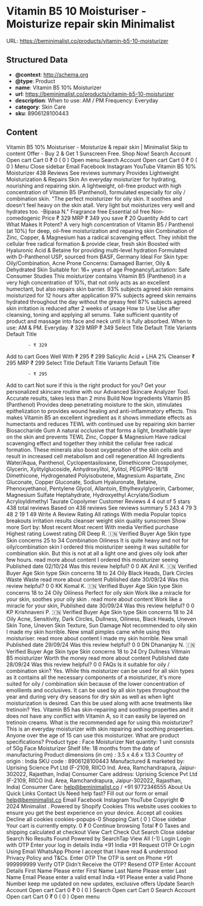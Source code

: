 # Vitamin B5 10 Moisturiser - Moisturize  repair skin  Minimalist

URL: https://beminimalist.co/products/vitamin-b5-10-moisturizer

## Structured Data

- **@context**: http://schema.org
- **@type**: Product
- **name**: Vitamin B5 10% Moisturizer
- **url**: https://beminimalist.co/products/vitamin-b5-10-moisturizer
- **description**: When to use: AM / PM
Frequency: Everyday
- **category**: Skin Care
- **sku**: 8906128100443

## Content

Vitamin B5 10% Moisturiser - Moisturize & repair skin | Minimalist
Skip to content
Offer - Buy 2 & Get 1 Sunscreen Free. Shop Now!
Search
Account
Open cart
Cart
0
₹ 0
(
0
)
Open menu
Search
Account
Open cart
Cart
0
₹ 0
(
0
)
Menu
Close sidebar
Email
Facebook
Instagram
YouTube
Vitamin B5 10% Moisturizer
438 Reviews
See reviews summary
Provides Lightweight Moisturization & Repairs Skin
An everyday moisturizer for hydrating, nourishing and repairing skin. A lightweight, oil-free product with high concentration of Vitamin B5 (Panthenol), formulated especially for oily / combination skin.
"The perfect moisturizer for oily skin. It soothes and doesn't feel heavy on the skin atall. Very light but moisturizes very well and hydrates too. -Bipasa N."
Fragrance free
Essential oil free
Non-comedogenic
Price
₹ 329
MRP
₹ 349
you save ₹ 20
Quantity
Add to cart
What Makes It Potent?
A very high concentration of Vitamin B5 / Panthenol (at 10%) for deep, oil-free moisturization and repairing skin
Combination of Zinc, Copper, & Magnesium has a radical scavenging effect. They inhibit the cellular free radical formation & provide clear, fresh skin
Boosted with Hyaluronic Acid & Betaine for providing multi-level hydration
Formulated with D-Panthenol USP, sourced from BASF, Germany
Ideal For
Skin type:
Oily/Combination, Acne Prone
Concerns:
Damaged Barrier, Oily & Dehydrated Skin
Suitable for:
16+ years of age
Pregnancy/Lactation:
Safe
Consumer Studies
This moisturizer contains Vitamin B5 (Panthenol) in a very high concentration of 10%, that not only acts as an excellent humectant, but also repairs skin barrier.
93%
subjects agreed skin remains moisturized for 12 hours after application
97%
subjects agreed skin remains hydrated throughout the day without the greasy feel
87%
subjects agreed skin irritation is reduced after 2 weeks of usage
How to Use
Use after cleansing, toning and applying all serums. Take sufficient quantity of product and massage into face and neck until it is fully absorbed.
When to use:
AM & PM. Everyday.
₹ 329
MRP
₹ 349
Select Title
Default Title
Variants
Default Title
            
            - ₹ 329
Add to cart
Goes Well With
₹ 295
₹ 299
Salicylic Acid + LHA 2% Cleanser
₹ 295
MRP
₹ 299
Select Title
Default Title
Variants
Default Title
            
            - ₹ 295
Add to cart
Not sure if this is the right product for you?
Get your personalized skincare routine with our Advanced Skincare Analyzer Tool. Accurate results, takes less than 2 mins
Build Now
Ingredients
Vitamin B5 (Panthenol)
Provides deep penetrating moisture to the skin, stimulates epithelization to provides wound healing and anti-inflammatory effects. This makes Vitamin B5 an excellent ingredient as it shows immediate effects as humectants and reduces TEWL with continued use by repairing skin barrier
Biosaccharide Gum
A natural occlusive that forms a light, breathable layer on the skin and prevents TEWL
Zinc, Copper & Magnesium
Have radical scavenging effect and together they inhibit the cellular free radical formation. These minerals also boost oxygenation of the skin cells and result in increased cell metabolism and cell regeneration
All Ingredients
Water/Aqua, Panthenol, Cyclopentasiloxane, Dimethicone Crosspolymer, Glycerin, Xylitylglucoside, Anhydroxylitol, Xylitol, PEG/PPG-18/18 Dimethicone, Hydrogenated Polyisobutene, Magnesium Aspartate, Zinc Gluconate, Copper Gluconate, Sodium Hyaluronate, Betaine, Phenoxyethanol, Pentylene Glycol,   Allantoin, Ethylhexylglycerin, Carbomer, Magnesium Sulfate Heptahydrate, Hydroxyethyl Acrylate/Sodium Acryloyldimethyl Taurate Copolymer
Customer Reviews
4
4 out of 5 stars 438 total reviews
Based on 438 reviews
See reviews summary
5
243
4
79
3
48
2
19
1
49
Write A Review
Rating
All ratings
With media
Popular topics
breakouts
irritation
results
cleanser
weight
skin
quality
sunscreen
Show more
Sort by:
Most recent
Most recent
With media
Verified purchase
Highest rating
Lowest rating
DR
Deep R. 🇮🇳
Verified Buyer
Age
Skin type
Skin concerns
25 to 34
Combination
Oiliness
It is quite heavy and not for oily/combination skin
I ordered this moisturizer seeing it was suitablle for combination skin. But this is not at all a light one and gives oily look after few hours.
read more about content I ordered this moisturizer seeing
Published date
02/10/24
Was this review helpful?
0
0
AK
Anil K. 🇮🇳
Verified Buyer
Age
Skin type
Skin concerns
18 to 24
Oily
Black Heads, Dark Circles
Waste
Waste
read more about content
Published date
30/09/24
Was this review helpful?
0
0
KK
Komal K. 🇮🇳
Verified Buyer
Age
Skin type
Skin concerns
18 to 24
Oily
Oiliness
Perfect for oily skin
Work like a miracle for your skin, soothes your oily skin .
read more about content Work like a miracle for your skin,
Published date
30/09/24
Was this review helpful?
0
0
KP
Krishnaveni P. 🇮🇳
Verified Buyer
Age
Skin type
Skin concerns
18 to 24
Oily
Acne, Sensitivity, Dark Circles, Dullness, Oiliness, Black Heads, Uneven Skin Tone, Uneven Skin Texture, Sun Damage
Not recommended to oily skin
I made my skin horrible. New small pimples came while using this moisturiser.
read more about content I made my skin horrible. New small
Published date
29/09/24
Was this review helpful?
0
0
DN
Dhananjay N. 🇮🇳
Verified Buyer
Age
Skin type
Skin concerns
18 to 24
Dry
Dullness
Vitmain B5 moisturizer
Worth the money
read more about content
Published date
28/09/24
Was this review helpful?
0
0
FAQs
Is it suitable for oily / combination skin?
Yes. While this moisturizer can be used for all skin types as it contains all the necessary components of a moisturizer, it's more suited for oily / combination skin because of the lower concentration of emollients and occlusives. It can be used by all skin types throughout the year and during very dry seasons for dry skin as well as when light moisturization is desired.
Can this be used along with acne treatments like tretinoin?
Yes. Vitamin B5 has skin-repairing and soothing properties and it does not have any conflict with Vitamin A, so it can easily be layered on tretinoin creams.
What is the recommended age for using this moisturizer?
This is an everyday moisturizer with skin repairing and soothing properties. Anyone over the age of 15 can use this moisturizer.
What are product specifications?
Product type
: Face Moisturizer
Net quantity:
1 unit consists of 50g Face Moisturizer
Shelf life:
18 months from the date of manufacturing
Product dimensions (in cm)
: 3.5 x 4.6 x 13.3
Country of origin
: India
SKU code
: 8906128100443
Manufactured & marketed by:
Uprising Science Pvt Ltd (F-2109, RIICO Ind. Area, Ramchandrapura, Jaipur-302022, Rajasthan, India)
Consumer Care address:
Uprising Science Pvt Ltd (F-2109, RIICO Ind. Area, Ramchandrapura, Jaipur-302022, Rajasthan, India)
Consumer Care:
help@beminimalist.co / +91 9772346555
About Us
Quick Links
Contact Us
Need help fast? Fill out
our form
or email help@beminimalist.co
Email
Facebook
Instagram
YouTube
Copyright © 2024
Minimalist
.
Powered by Shopify
Cookies
This website uses cookies to ensure you get the best experience on your device.
Accept all cookies
Decline all cookies
cookies-popups-0
Shopping Cart
            (
0
)
Close sidebar
Your cart is currently empty.
0
₹ 0
Continue browsing
Total
₹ 0
Taxes and shipping calculated at checkout
View Cart
Check Out
Search
Close sidebar
Search
No Results Found
Powered by SearchTap
View All (-1)
Login
Login with OTP
Enter your log in details
India
+91
India
+91
Request OTP
Or Login Using
Email
WhatsApp
Phone
I accept that I have read & understood
Privacy Policy
and T&Cs.
Enter OTP
The OTP is sent on
Phone
+91 999999999
Verify OTP
Didn't Receive the OTP?
Resend OTP
Enter Account Details
First Name
Please enter First Name
Last Name
Please enter Last Name
Email
Please enter a valid email
India
+91
Please enter a valid Phone Number
keep me updated on new updates, exclusive offers
Update
Search
Account
Open cart
Cart
0
₹ 0
(
0
)
Search
Open cart
Cart
0
Search
Account
Open cart
Cart
0
₹ 0
(
0
)
Open menu
